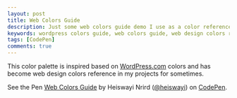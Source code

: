```yaml
---
layout: post
title: Web Colors Guide
description: Just some web colors guide demo I use as a color reference in web design for sometimes.
keywords: wordpress colors guide, web colors guide, web design colors reference
tags: [CodePen]
comments: true
---
```


This color palette is inspired based on [WordPress.com](http://wordpress.com) colors and has become web design colors reference in my projects for sometimes.

<p data-height="650" data-theme-id="11537" data-slug-hash="JYyvQY" data-default-tab="result" data-user="heiswayi" class='codepen'>See the Pen <a href='http://codepen.io/heiswayi/pen/JYyvQY/'>Web Colors Guide</a> by Heiswayi Nrird (<a href='http://codepen.io/heiswayi'>@heiswayi</a>) on <a href='http://codepen.io'>CodePen</a>.</p>
<script async src="//assets.codepen.io/assets/embed/ei.js"></script>
